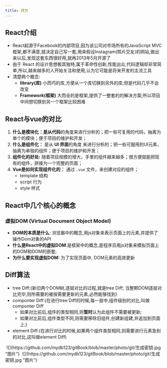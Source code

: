 ```yaml
---
title: 首页
---
```


## React介绍
* React起源于Facebook的内部项目,因为该公司对市场所有的JavaScript MVC 框架,都不满意,就决定自己写一套,用来假设Instagram(照片交友)的网站,做出来以后,发现这套东西很好用,就再2013年5月开源了
* 由于  React 的设计思想极其独特,属于革命性创新,性能出众,代码逻辑却非常简单,所以,越来越多的人开始关注和使用,认为它可能是将来开发的主流工具
* 清楚两个概念:  
    -  **library(库)** 小而巧的库,方便从一个库切换到另外的库;但是代码几乎不会改变
    -  **Framework(框架)** 大而全的是框架,提供了一整套的的解决方案;所以项目中间想切换到另一个框架比较困难

## React与vue的对比
1. **什么是模块化：**是从**代码**的角度来进行分析的；把一些可复用的代码，抽离为单个的模块；便于项目的维护和开发；
2. **什么是组件化：** 是从 **UI 界面**的角度 来进行分析的；把一些可服用的UI元素，抽离为单独的组件；便于项目的维护和开发；
3. **组件化的好处:** 随着项目规模的增大，手里的组件越来越多；很方便就能把现有的组件，拼接为一个完整的页面；
4. **Vue是如何实现组件化的：** 通过 `.vue` 文件，来创建对应的组件；
   + template  结构
   + script        行为
   + style           样式

## React中几个核心的概念
### 虚拟DOM (Virtual Document Object Model)
+ **DOM的本质是什么**: 浏览器中的概念,用js对象来表示页面上的元素,并提供了操作Dom对象的API
+ **什么是React中的虚拟DOM**:是框架中的概念,是程序员用js对象来模拟页面上的DOM和DOM的嵌套;
+ **为什么要实现虚拟DOM:** 为了实现页面中, DOM元素的高效更新


## Diff算法
+ tree Diff:(新旧两个DOM树,逐层对比的过程,就是tree Diff; 当整颗DOM逐层对比完毕,则所需要的被按需要更新的元素,必然能够找到)
+ componter Diff:(在进行tree Diff的时候,每一层中,组件级别的对比,叫做componter Diff
    - 如果对比前后,组件的类型相同,则**暂时**认为此组件不需要被更新;
    - 如果对比前后,组件类型不同,则需要移除旧组件,创建新组建,并追加到页面上;)
+ element Diff:(在进行对比的时候,如果两个组件类型相同,则需要进行元素急别的对比,这叫做element Diff)
<img :src="$withBase('/front/react/Diff.png')">
![](https://github.com/mydb123/gitBook/blob/master/photo/git/生成密钥.jpg "图片")

<img :src="$withBase('/front/react/虚拟DOM的概念.png')">
![](https://github.com/mydb123/gitBook/blob/master/photo/git/生成密钥.jpg "图片")
